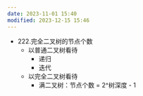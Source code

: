 ```yaml
---
date: 2023-11-01 15:40
modified: 2023-12-15 15:46
---
```

- 222.完全二叉树的节点个数
	- 以普通二叉树看待
		- 递归
		- 迭代
	- 以完全二叉树看待
		- 满二叉树：节点个数 = 2^树深度 - 1